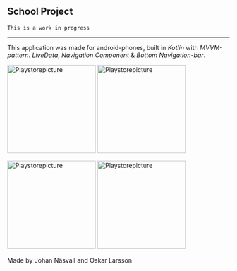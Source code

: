 ## School Project
`This is a work in progress`
***

This application was made for android-phones, built in *Kotlin* with *MVVM-pattern*. *LiveData*, *Navigation Component* & *Bottom Navigation-bar*.  

<img src="https://user-images.githubusercontent.com/89924287/192560569-3d70efbd-bd74-49ce-b89e-b75526fd0d8c.png" alt="Playstorepicture" width="200"/> <img src="https://user-images.githubusercontent.com/89924287/192560575-e73b7a2e-c34e-4ecb-b197-3da412ac553b.png" alt="Playstorepicture" width="200"/> 

<img src="https://user-images.githubusercontent.com/89924287/192560577-d899bf38-6d5a-4619-a16c-e79fba3a36a2.png" alt="Playstorepicture" width="200"/> <img src="https://user-images.githubusercontent.com/89924287/192560579-9a24274b-7acf-45e5-ab48-3706edc894fb.png" alt="Playstorepicture" width="200"/>

Made by Johan Näsvall and Oskar Larsson

